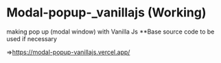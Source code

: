 # Modal-popup-_vanillajs (Working)
making pop up (modal window) with Vanilla Js
**Base source code to be used if necessary

=>https://modal-popup-vanillajs.vercel.app/
